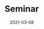 ---
title: "Seminar"
collection: talks
type: "Seminar" 
permalink: /talks/2021talk1
venue: "Boston University"
date: 2021-03-08
location: Online
---